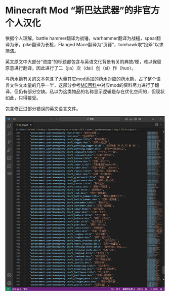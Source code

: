 # Minecraft Mod “斯巴达武器”的非官方个人汉化
  
依据个人理解，battle hammer翻译为战锤，warhammer翻译为战槌，spear翻译为矛，pike翻译为长枪，Flanged Mace翻译为“页锤”，tomhawk取“投斧”以求简洁。
  
英文原文中大部分“进度”的标题都包含与英语文化背景有关的典故/梗，难以保留原意进行翻译，因此进行了二（jia）次（dai）创（si）作（huo）。  
  
与药水箭有关的文本包含了大量其它mod添加的药水对应的药水箭，占了整个语言文件文本量的几乎一半，这部分参考[MC百科](https://www.mcmod.cn/)中对应mod的资料尽力进行了翻译，但仍有部分空缺。私以为这类物品的名称显示逻辑是存在优化空间的，但现状如此，只得接受。  
  
包含修正过部分错误的英文语言文件。  
  
![图片](/2023-11-20.png "成就部分截图")
